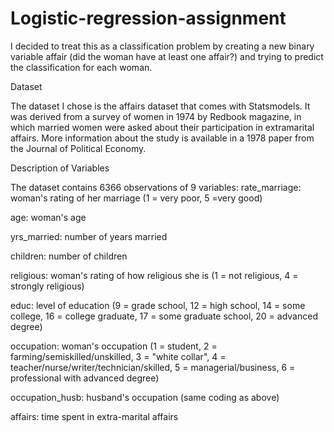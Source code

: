 # Logistic-regression-assignment
I decided to treat this as a classification problem by creating a new binary
variable affair (did the woman have at least one affair?) and trying to predict the classification for each woman.

Dataset

The dataset I chose is the affairs dataset that comes with Statsmodels. It was derived from a survey of women in 1974 by Redbook magazine, in which married women were asked about their participation in extramarital affairs. More information about the study is available in a 1978 paper from the Journal of Political Economy.

Description of Variables

The dataset contains 6366 observations of 9 variables:
rate_marriage: woman's rating of her marriage (1 = very poor, 5 =very good)

age: woman's age

yrs_married: number of years married

children: number of children

religious: woman's rating of how religious she is (1 = not religious, 4 = strongly religious)

educ: level of education (9 = grade school, 12 = high school, 14 = some college, 16 = college graduate, 17 = some graduate school, 20 = advanced degree)

occupation: woman's occupation (1 = student, 2 = farming/semiskilled/unskilled, 3 = "white collar", 4 = teacher/nurse/writer/technician/skilled, 5 = managerial/business, 6 =
professional with advanced degree)

occupation_husb: husband's occupation (same coding as above)

affairs: time spent in extra-marital affairs
